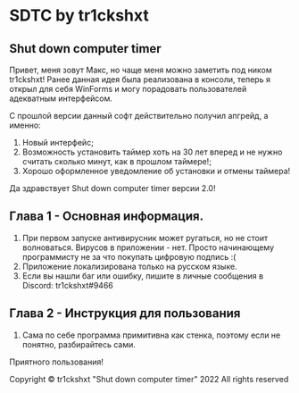 # SDTC by tr1ckshxt
## Shut down computer timer

Привет, меня зовут Макс, но чаще меня можно заметить под ником tr1ckshxt! Ранее данная идея была реализована в консоли,
теперь я открыл для себя WinForms и могу порадовать пользователей адекватным интерфейсом.

С прошлой версии данный софт действительно получил апгрейд, а именно:
1. Новый интерфейс;
2. Возможность установить таймер хоть на 30 лет вперед и не нужно считать сколько минут, как в прошлом таймере!;
3. Хорошо оформленное уведомление об установки и отмены таймера!

Да здравствует Shut down computer timer версии 2.0!



## Глава 1 - Основная информация.

1. При первом запуске антивирусник может ругаться, но не стоит волноваться. Вирусов в приложении - нет. Просто начинающему
программисту не за что покупать цифровую подпись :(
2. Приложение локализирована только на русском языке.
3. Если вы нашли баг или ошибку, пишите в личные сообщения в Discord: tr1ckshxt#9466



## Глава 2 - Инструкция для пользования

1. Сама по себе программа примитивна как стенка, поэтому если не понятно, разбирайтесь сами.

Приятного пользования!

Copyright © tr1ckshxt "Shut down computer timer" 2022 All rights reserved
